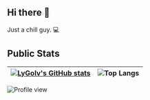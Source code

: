 ## Hi there 👋

Just a chill guy. 💻

<!--
**LyGolv/LyGolv** is a ✨ _special_ ✨ repository because its `README.md` (this file) appears on your GitHub profile.

Here are some ideas to get you started:

- 🔭 I’m currently working on ...
- 🌱 I’m currently learning ...
- 👯 I’m looking to collaborate on ...
- 🤔 I’m looking for help with ...
- 💬 Ask me about ...
- 📫 How to reach me: ...
- 😄 Pronouns: ...
- ⚡ Fun fact: ...
-->

## Public Stats

 | [![LyGolv's GitHub stats](https://github-readme-stats.vercel.app/api?username=lygolv&show_icons=true&bg_color=eff)](https://github.com/anuraghazra/github-readme-stats) | ![Top Langs](https://github-readme-stats.vercel.app/api/top-langs/?username=lygolv&layout=compact&bg_color=eff) |
 | --- | --- |

 ![Profile view](https://komarev.com/ghpvc/?username=LyGolv&style=plastic&color=green)
